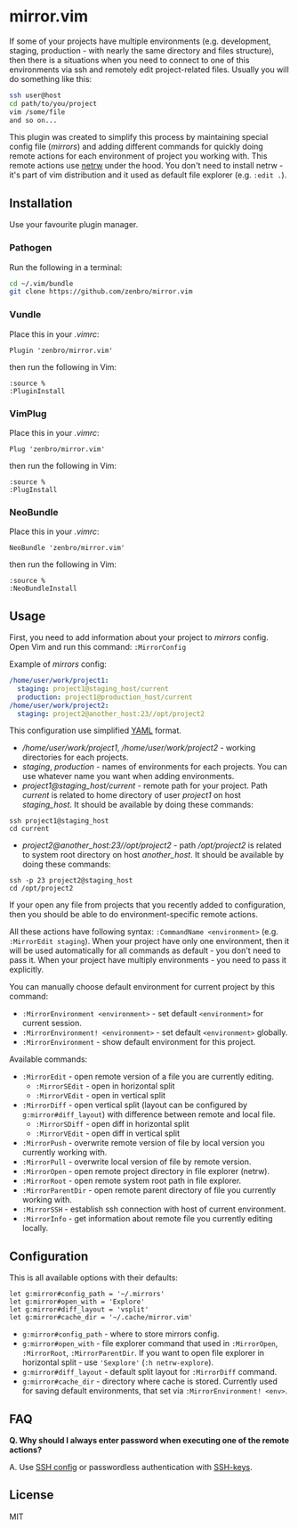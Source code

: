 # mirror.vim

If some of your projects have multiple environments (e.g. development, staging, production - with nearly the same directory and files structure), then there is a situations when you need to connect to one of this environments via ssh and remotely edit project-related files. Usually you will do something like this:

```bash
ssh user@host
cd path/to/you/project
vim /some/file
and so on...
```

This plugin was created to simplify this process by maintaining special config file (*mirrors*) and adding different commands for quickly doing remote actions for each environment of project you working with. This remote actions use [netrw](http://www.vim.org/scripts/script.php?script_id=1075) under the hood. You don't need to install netrw - it's part of vim distribution and it used as default file explorer (e.g. `:edit .`).

## Installation

Use your favourite plugin manager.

### Pathogen

Run the following in a terminal:

```bash
cd ~/.vim/bundle
git clone https://github.com/zenbro/mirror.vim
```

### Vundle

Place this in your *.vimrc*:

`Plugin 'zenbro/mirror.vim'`

then run the following in Vim:

```
:source %
:PluginInstall
```

### VimPlug

Place this in your *.vimrc*:

`Plug 'zenbro/mirror.vim'`

then run the following in Vim:

```
:source %
:PlugInstall
```

### NeoBundle

Place this in your *.vimrc*:

`NeoBundle 'zenbro/mirror.vim'`

then run the following in Vim:

```
:source %
:NeoBundleInstall
```

## Usage

First, you need to add information about your project to *mirrors* config. Open Vim and run this command:  `:MirrorConfig`

Example of *mirrors* config:

```yaml
/home/user/work/project1:
  staging: project1@staging_host/current
  production: project1@production_host/current
/home/user/work/project2:
  staging: project2@another_host:23//opt/project2
```

This configuration use simplified [YAML](https://en.wikipedia.org/wiki/YAML) format.

* */home/user/work/project1*, */home/user/work/project2* - working directories for each projects.
* *staging*, *production* - names of environments for each projects. You can use whatever name you want when adding environments.
* *project1@staging_host/current* - remote path for your project.  Path *current* is related to home directory of user *project1* on host *staging_host*. It should be available by doing these commands:
```
ssh project1@staging_host
cd current
```
* *project2@another_host:23//opt/project2* - path */opt/project2* is related to system root directory on host *another_host*. It should be available by doing these commands:
```
ssh -p 23 project2@staging_host
cd /opt/project2
```

If your open any file from projects that you recently added to configuration, then you should be able to do environment-specific remote actions.

All these actions have following syntax: `:CommandName <environment>` (e.g. `:MirrorEdit staging`). When your project have only one environment, then it will be used automatically for all commands as default - you don't need to pass it. When your project have multiply environments - you need to pass it explicitly.

You can manually choose default environment for current project by this command:

* `:MirrorEnvironment <environment>` - set default `<environment>` for current session.
* `:MirrorEnvironment! <environment>` - set default `<environment>` globally.
* `:MirrorEnvironment` - show default environment for this project.

Available commands:

* `:MirrorEdit` - open remote version of a file you are currently editing.
  * `:MirrorSEdit` - open in horizontal split
  * `:MirrorVEdit` - open in vertical split
* `:MirrorDiff` - open vertical split (layout can be configured by `g:mirror#diff_layout`) with difference between remote and local file.
  * `:MirrorSDiff` - open diff in horizontal split
  * `:MirrorVEdit` - open diff in vertical split
* `:MirrorPush` - overwrite remote version of file by local version you currently working with.
* `:MirrorPull` - overwrite local version of file by remote version.
* `:MirrorOpen` - open remote project directory in file explorer (netrw).
* `:MirrorRoot` - open remote system root path in file explorer.
* `:MirrorParentDir` - open remote parent directory of file you currently working with.
* `:MirrorSSH` - establish ssh connection with host of current environment.
* `:MirrorInfo` - get information about remote file you currently editing locally.


## Configuration

This is all available options with their defaults:

```vim
let g:mirror#config_path = '~/.mirrors'
let g:mirror#open_with = 'Explore'
let g:mirror#diff_layout = 'vsplit'
let g:mirror#cache_dir = '~/.cache/mirror.vim'
```

* `g:mirror#config_path` - where to store mirrors config.
* `g:mirror#open_with` - file explorer command that used in `:MirrorOpen`, `:MirrorRoot`, `:MirrorParentDir`. If you want to open file explorer in horizontal split - use `'Sexplore'` (`:h netrw-explore`).
* `g:mirror#diff_layout` - default split layout for `:MirrorDiff` command.
* `g:mirror#cache_dir` - directory where cache is stored. Currently used for saving default environments, that set via `:MirrorEnvironment! <env>`.

## FAQ

**Q. Why should I always enter password when executing one of the remote actions?**

A. Use [SSH config](http://nerderati.com/2011/03/17/simplify-your-life-with-an-ssh-config-file/) or passwordless authentication with [SSH-keys](https://wiki.archlinux.org/index.php/SSH_keys).

## License

MIT
